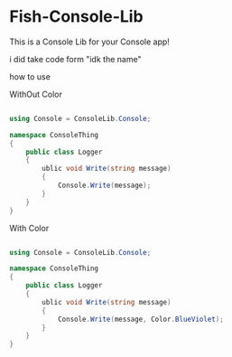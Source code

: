 # Fish-Console-Lib
This is a Console Lib for your Console app!

i did take code form "idk the name"

how to use

WithOut Color 
```c#

using Console = ConsoleLib.Console;

namespace ConsoleThing
{
    public class Logger
    {
        ublic void Write(string message)
        {
            Console.Write(message);
        }
    }
}

```

With Color 
```c#

using Console = ConsoleLib.Console;

namespace ConsoleThing
{
    public class Logger
    {
        ublic void Write(string message)
        {
            Console.Write(message, Color.BlueViolet);
        }
    }
}

```
